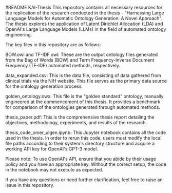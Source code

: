 #README KAI-Thesis 
This repository contains all necessary resources for the replication of the research conducted in the thesis - "Harnessing Large Language Models for Automatic Ontology Generation: A Novel Approach". The thesis explores the application of Latent Dirichlet Allocation (LDA) and OpenAI's Large Language Models (LLMs) in the field of automated ontology engineering.

The key files in this repository are as follows:

BOW.owl and TF-IDF.owl: These are the output ontology files generated from the Bag of Words (BOW) and Term Frequency-Inverse Document Frequency (TF-IDF) automated methods, respectively.

data_expanded.csv: This is the data file, consisting of data gathered from clinical trials via the NIH website. This file serves as the primary data source for the ontology generation process.

golden_ontology.owx: This file is the "golden standard" ontology, manually engineered at the commencement of this thesis. It provides a benchmark for comparison of the ontologies generated through automated methods.

thesis_paper.pdf: This is the comprehensive thesis report detailing the objectives, methodology, experiments, and results of the research.

thesis_code_omer_ulgen.ipynb: This Jupyter notebook contains all the code used in the thesis. In order to rerun this code, users must modify the local file paths according to their system's directory structure and acquire a working API key for OpenAI's GPT-3 model.

Please note: To use OpenAI's API, ensure that you abide by their usage policy and you have an appropriate key. Without the correct setup, the code in the notebook may not execute as expected.

If you have any questions or need further clarification, feel free to raise an issue in this repository.
